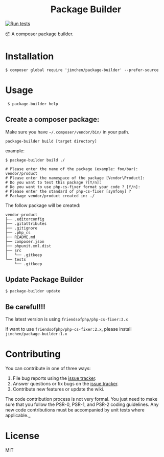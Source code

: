 <h1 align="center"> Package Builder </h1>

[![Run tests](https://github.com/JimChenWYU/package-builder/actions/workflows/php.yml/badge.svg)](https://github.com/JimChenWYU/package-builder/actions/workflows/php.yml)

:package: A composer package builder.

# Installation


```shell
$ composer global require 'jimchen/package-builder' --prefer-source
```

# Usage

```shell
 $ package-builder help
```

## Create a composer package:
Make sure you have `~/.composer/vendor/bin/` in your path.

```
package-builder build [target directory]
```
example:

```shell
$ package-builder build ./

# Please enter the name of the package (example: foo/bar): vendor/product
# Please enter the namespace of the package [Vendor\Product]:
# Do you want to test this package ?[Y/n]:
# Do you want to use php-cs-fixer format your code ? [Y/n]:
# Please enter the standard of php-cs-fixer [symfony] ?
# Package vendor/product created in: ./
```
The follow package will be created:

```
vendor-product
├── .editorconfig
├── .gitattributes
├── .gitignore
├── .php_cs
├── README.md
├── composer.json
├── phpunit.xml.dist
├── src
│   └── .gitkeep
└── tests
    └── .gitkeep
```

## Update Package Builder

```shell
$ package-builder update
```

## Be careful!!!

The latest version is using `friendsofphp/php-cs-fixer:3.x`

If want to use `friendsofphp/php-cs-fixer:2.x`, please install `jimchen/package-builder:1.x`

# Contributing

You can contribute in one of three ways:

1. File bug reports using the [issue tracker](https://github.com/JimChenWYU/package-builder/issues).
2. Answer questions or fix bugs on the [issue tracker](https://github.com/JimChenWYU/package-builder/issues).
3. Contribute new features or update the wiki.

The code contribution process is not very formal. You just need to make sure that you follow the PSR-0, PSR-1, and PSR-2 coding guidelines. Any new code contributions must be accompanied by unit tests where applicable._

# License

MIT
